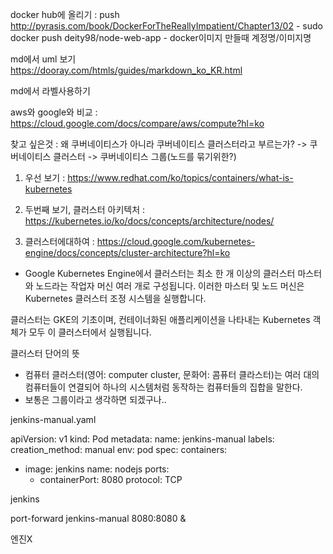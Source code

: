 
docker hub에 올리기 : push
http://pyrasis.com/book/DockerForTheReallyImpatient/Chapter13/02
    - sudo docker push deity98/node-web-app
    - docker이미지 만들때 계정명/이미지명


md에서 uml 보기   
https://dooray.com/htmls/guides/markdown_ko_KR.html

md에서 라벨사용하기


aws와 google와 비교 : https://cloud.google.com/docs/compare/aws/compute?hl=ko


찾고 싶은것 : 왜 쿠버네이티스가 아니라 쿠버네이티스 클러스터라고 부르는가?
-> 쿠버네이티스 클러스터 -> 쿠버네이티스 그룹(노드를 묶기위한?)

1. 우선 보기 : https://www.redhat.com/ko/topics/containers/what-is-kubernetes

2. 두번째 보기, 클러스터 아키텍처 : https://kubernetes.io/ko/docs/concepts/architecture/nodes/

3. 클러스터에대하여 : https://cloud.google.com/kubernetes-engine/docs/concepts/cluster-architecture?hl=ko
  - Google Kubernetes Engine에서 클러스터는 최소 한 개 이상의 클러스터 마스터와 노드라는 작업자 머신 여러 개로 구성됩니다. 이러한 마스터 및 노드 머신은 Kubernetes 클러스터 조정 시스템을 실행합니다.

클러스터는 GKE의 기초이며, 컨테이너화된 애플리케이션을 나타내는 Kubernetes 객체가 모두 이 클러스터에서 실행됩니다.

클러스터 단어의 뜻 
- 컴퓨터 클러스터(영어: computer cluster, 문화어: 콤퓨터 클라스터)는 여러 대의 컴퓨터들이 연결되어 하나의 시스템처럼 동작하는 컴퓨터들의 집합을 말한다.
- 보통은 그룹이라고 생각하면 되겠구나..


jenkins-manual.yaml

apiVersion: v1
kind: Pod
metadata:
  name: jenkins-manual
  labels:
    creation_method: manual
    env: pod
spec:
  containers:
  - image: jenkins 
    name: nodejs
    ports:
    - containerPort: 8080
      protocol: TCP


jenkins


port-forward jenkins-manual 8080:8080 &


엔진X 